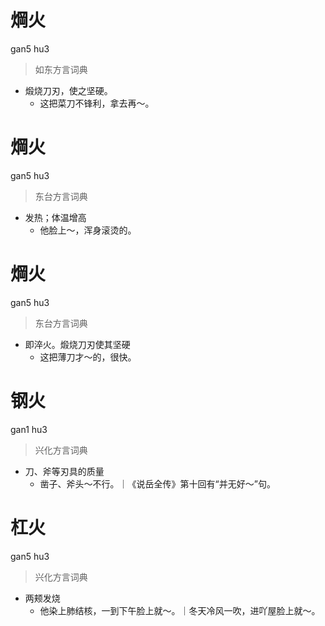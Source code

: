 # 焵火
gan5 hu3
> 如东方言词典
- 煅烧刀刃，使之坚硬。
  - 这把菜刀不锋利，拿去再～。

# 焵火
gan5 hu3
> 东台方言词典
- 发热；体温增高
  - 他脸上～，浑身滚烫的。

# 焵火
gan5 hu3
> 东台方言词典
- 即淬火。煅烧刀刃使其坚硬
  - 这把薄刀才～的，很快。

# 钢火
gan1 hu3
> 兴化方言词典
- 刀、斧等刃具的质量
  - 凿子、斧头～不行。｜《说岳全传》第十回有“并无好～”句。

# 杠火
gan5 hu3
> 兴化方言词典
- 两颊发烧
  - 他染上肺结核，一到下午脸上就～。｜冬天冷风一吹，进吖屋脸上就～。

